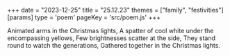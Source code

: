 +++
date = "2023-12-25"
title = "25.12.23"
themes = ["family", "festivities"]
[params]
  type = 'poem'
  pageKey = 'src/poem.js'
+++

Animated arms in the Christmas lights,
A spatter of cool white under the encompassing yellows,
Few brightnesses scatter at the side,
They stand round to watch the generations,
Gathered together in the Christmas lights.
